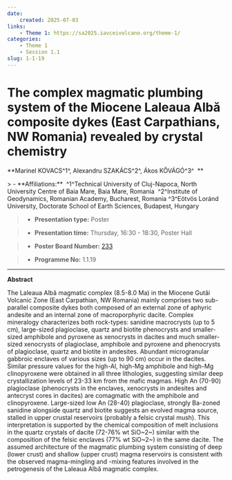 ```yaml
---
date:
    created: 2025-07-03
links:
    - Theme 1: https://sa2025.iavceivolcano.org/theme-1/
categories:
    - Theme 1
    - Session 1.1
slug: 1-1-19
---
```


# The complex magmatic plumbing system of the Miocene Laleaua Albă composite dykes (East Carpathians, NW Romania) revealed by crystal chemistry

**Marinel KOVACS^1^, Alexandru SZAKÁCS^2^, Ákos KŐVÁGÓ^3^  **

<!-- more -->> - **Affiliations:**  ^1^Technical University of Cluj-Napoca, North University Centre of Baia Mare, Baia Mare, Romania  ^2^Institute of Geodynamics, Romanian Academy, Bucharest, Romania ^3^Eötvös Loránd University, Doctorate School of Earth Sciences, Budapest, Hungary

> - **Presentation type:** Poster

> - **Presentation time:** Thursday, 16:30 - 18:30, Poster Hall

> - **Poster Board Number:** [233](../../map_poster_boards.md#thursday)

> - **Programme No:** 1.1.19

--- 

**Abstract**

The Laleaua Albă magmatic complex (8.5-8.0 Ma) in the Miocene Gutâi Volcanic Zone (East Carpathian, NW Romania) mainly comprises two sub-parallel composite dykes both composed of an external zone of aphyric andesite and an internal zone of macroporphyric dacite. Complex mineralogy characterizes both rock-types: sanidine macrocrysts (up to 5 cm), large-sized plagioclase, quartz and biotite phenocrysts and smaller-sized amphibole and pyroxene as xenocrysts in dacites and much smaller-sized xenocrysts of plagioclase, amphibole and pyroxene and phenocrysts of plagioclase, quartz and biotite in andesites. Abundant microgranular gabbroic enclaves of various sizes (up to 90 cm) occur in the dacites. Similar pressure values for the high-Al, high-Mg amphibole and high-Mg clinopyroxene were obtained in all three lithologies, suggesting similar deep crystallization levels of 23-33 km from the mafic magmas. High An (70-90) plagioclase (phenocrysts in the enclaves, xenocrysts in andesites and antecryst cores in dacites) are comagmatic with the amphibole and clinopyroxene. Large-sized low An (28-40) plagioclase, strongly Ba-zoned sanidine alongside quartz and biotite suggests an evolved magma source, stalled in upper crustal reservoirs (probably a felsic crystal mush). This interpretation is supported by the chemical composition of melt inclusions in the quartz crystals of dacite (72-76% wt SiO~2~) similar with the composition of the felsic enclaves (77% wt SiO~2~) in the same dacite. The assumed architecture of the magmatic plumbing system consisting of deep (lower crust) and shallow (upper crust) magma reservoirs is consistent with the observed magma-mingling and -mixing features involved in the petrogenesis of the Laleaua Albă magmatic complex.

